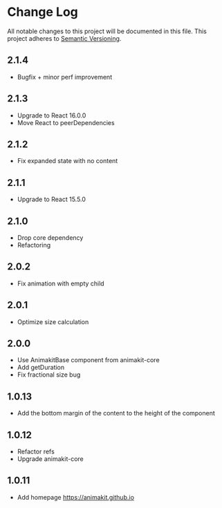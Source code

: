 # Change Log
All notable changes to this project will be documented in this file.
This project adheres to [Semantic Versioning](http://semver.org/).

## 2.1.4
* Bugfix + minor perf improvement

## 2.1.3
* Upgrade to React 16.0.0
* Move React to peerDependencies

## 2.1.2
* Fix expanded state with no content

## 2.1.1
* Upgrade to React 15.5.0

## 2.1.0
* Drop core dependency
* Refactoring

## 2.0.2
* Fix animation with empty child

## 2.0.1
* Optimize size calculation

## 2.0.0
* Use AnimakitBase component from animakit-core
* Add getDuration
* Fix fractional size bug

## 1.0.13
* Add the bottom margin of the content to the height of the component

## 1.0.12
* Refactor refs
* Upgrade animakit-core

## 1.0.11
* Add homepage https://animakit.github.io
